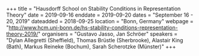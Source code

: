 +++
title = "Hausdorff School on Stability Conditions in Representation Theory"
date = 2019-09-16
enddate = 2019-09-20
dates = "September 16 - 20, 2019"
dateadded = 2018-09-25
location = "Bonn, Germany"
webpage = "http://www.hcm.uni-bonn.de/hs-stability-conditions-representation-theory-2019/"
organisers = "Gustavo Jasso, Jan Schröer"
speakers = "Dylan Allegretti (Sheffield), Thomas Brüstle (Sherbrooke), Alastair King (Bath), Markus Reineke (Bochum), Sarah Scherotzke (Münster)"
+++
